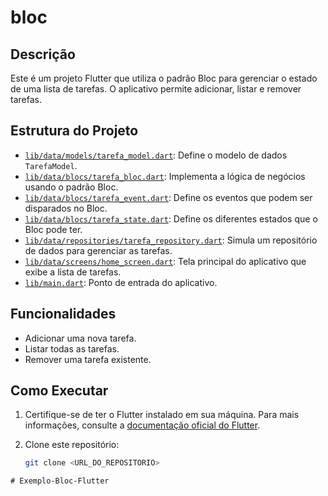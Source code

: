 # bloc

## Descrição

Este é um projeto Flutter que utiliza o padrão Bloc para gerenciar o estado de uma lista de tarefas. O aplicativo permite adicionar, listar e remover tarefas.

## Estrutura do Projeto

- [`lib/data/models/tarefa_model.dart`](lib/data/models/tarefa_model.dart): Define o modelo de dados `TarefaModel`.
- [`lib/data/blocs/tarefa_bloc.dart`](lib/data/blocs/tarefa_bloc.dart): Implementa a lógica de negócios usando o padrão Bloc.
- [`lib/data/blocs/tarefa_event.dart`](lib/data/blocs/tarefa_event.dart): Define os eventos que podem ser disparados no Bloc.
- [`lib/data/blocs/tarefa_state.dart`](lib/data/blocs/tarefa_state.dart): Define os diferentes estados que o Bloc pode ter.
- [`lib/data/repositories/tarefa_repository.dart`](lib/data/repositories/tarefa_repository.dart): Simula um repositório de dados para gerenciar as tarefas.
- [`lib/data/screens/home_screen.dart`](lib/data/screens/home_screen.dart): Tela principal do aplicativo que exibe a lista de tarefas.
- [`lib/main.dart`](lib/main.dart): Ponto de entrada do aplicativo.

## Funcionalidades

- Adicionar uma nova tarefa.
- Listar todas as tarefas.
- Remover uma tarefa existente.

## Como Executar

1. Certifique-se de ter o Flutter instalado em sua máquina. Para mais informações, consulte a [documentação oficial do Flutter](https://flutter.dev/docs/get-started/install).

2. Clone este repositório:
   ```sh
   git clone <URL_DO_REPOSITORIO>
```
# Exemplo-Bloc-Flutter
